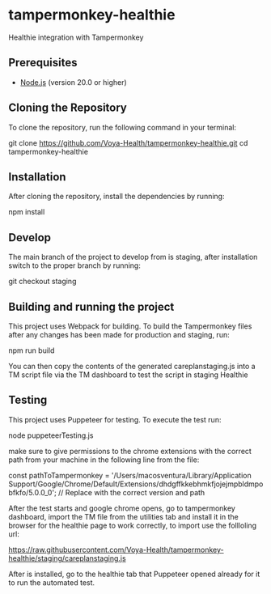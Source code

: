 # tampermonkey-healthie

Healthie integration with Tampermonkey

## Prerequisites

- [Node.js](https://nodejs.org/) (version 20.0 or higher)

## Cloning the Repository

To clone the repository, run the following command in your terminal:

git clone https://github.com/Voya-Health/tampermonkey-healthie.git
cd tampermonkey-healthie

## Installation

After cloning the repository, install the dependencies by running:

npm install

## Develop

The main branch of the project to develop from is staging, after installation switch to the proper branch by running:

git checkout staging

## Building and running the project

This project uses Webpack for building. To build the Tampermonkey files after any changes has been made for production and staging, run:

npm run build

You can then copy the contents of the generated careplanstaging.js into a TM script file via the TM dashboard to test the script in staging Healthie

## Testing

This project uses Puppeteer for testing. To execute the test run:

node puppeteerTesting.js

make sure to give permissions to the chrome extensions with the correct path from your machine in the following line from the file:

const pathToTampermonkey = '/Users/macosventura/Library/Application Support/Google/Chrome/Default/Extensions/dhdgffkkebhmkfjojejmpbldmpobfkfo/5.0.0_0'; // Replace with the correct version and path

After the test starts and google chrome opens, go to tampermonkey dashboard, import the TM file from the utilities tab and install it in the browser for the healthie page to work correctly, to import use the follloling url:

https://raw.githubusercontent.com/Voya-Health/tampermonkey-healthie/staging/careplanstaging.js

After is installed, go to the healthie tab that Puppeteer opened already for it to run the automated test.
